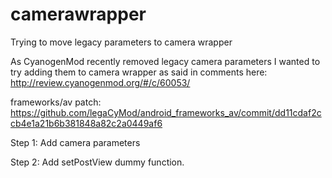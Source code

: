 camerawrapper
=============

Trying to move legacy parameters to camera wrapper

As CyanogenMod recently removed legacy camera parameters I wanted to try adding them to camera wrapper as said in comments here: http://review.cyanogenmod.org/#/c/60053/

frameworks/av patch:
https://github.com/legaCyMod/android_frameworks_av/commit/dd11cdaf2ccb4e1a21b6b381848a82c2a0449af6


Step 1: Add camera parameters

Step 2: Add setPostView dummy function.
